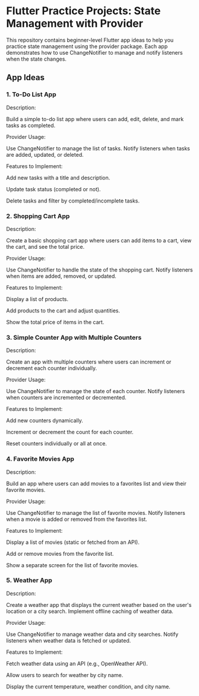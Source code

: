 # Flutter Practice Projects: State Management with Provider


This repository contains beginner-level Flutter app ideas to help you practice state management using the provider package. Each app demonstrates how to use ChangeNotifier to manage and notify listeners when the state changes.


## App Ideas

### 1. To-Do List App

Description:

Build a simple to-do list app where users can add, edit, delete, and mark tasks as completed.

Provider Usage:

Use ChangeNotifier to manage the list of tasks. Notify listeners when tasks are added, updated, or deleted.

Features to Implement:

Add new tasks with a title and description.

Update task status (completed or not).

Delete tasks and filter by completed/incomplete tasks.

### 2. Shopping Cart App

Description:

Create a basic shopping cart app where users can add items to a cart, view the cart, and see the total price.

Provider Usage:

Use ChangeNotifier to handle the state of the shopping cart. Notify listeners when items are added, removed, or updated.

Features to Implement:

Display a list of products.

Add products to the cart and adjust quantities.

Show the total price of items in the cart.

### 3. Simple Counter App with Multiple Counters

Description:

Create an app with multiple counters where users can increment or decrement each counter individually.

Provider Usage:

Use ChangeNotifier to manage the state of each counter. Notify listeners when counters are incremented or decremented.

Features to Implement:

Add new counters dynamically.

Increment or decrement the count for each counter.

Reset counters individually or all at once.

### 4. Favorite Movies App

Description:

Build an app where users can add movies to a favorites list and view their favorite movies.

Provider Usage:

Use ChangeNotifier to manage the list of favorite movies. Notify listeners when a movie is added or removed from the favorites list.

Features to Implement:

Display a list of movies (static or fetched from an API).

Add or remove movies from the favorite list.

Show a separate screen for the list of favorite movies.

### 5. Weather App

Description:

Create a weather app that displays the current weather based on the user's location or a city search. Implement offline caching of weather data.

Provider Usage:

Use ChangeNotifier to manage weather data and city searches. Notify listeners when weather data is fetched or updated.

Features to Implement:

Fetch weather data using an API (e.g., OpenWeather API).

Allow users to search for weather by city name.

Display the current temperature, weather condition, and city name.
